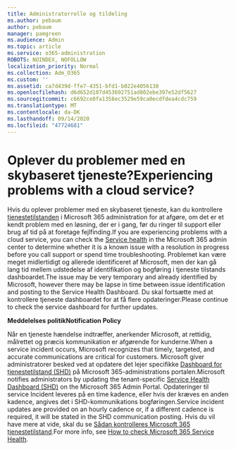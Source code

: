 ```yaml
---
title: Administratorrolle og tildeling
ms.author: pebaum
author: pebaum
manager: pamgreen
ms.audience: Admin
ms.topic: article
ms.service: o365-administration
ROBOTS: NOINDEX, NOFOLLOW
localization_priority: Normal
ms.collection: Adm_O365
ms.custom: ''
ms.assetid: ca7d439d-ffe7-4351-bfd1-b022e4056138
ms.openlocfilehash: d6d652d107d453692751ad802ebe397e52df5627
ms.sourcegitcommit: c6692ce0fa1358ec3529e59ca0ecdfdea4cdc759
ms.translationtype: MT
ms.contentlocale: da-DK
ms.lasthandoff: 09/14/2020
ms.locfileid: "47724681"
---
```

# <a name="experiencing-problems-with-a-cloud-service"></a><span data-ttu-id="55307-102">Oplever du problemer med en skybaseret tjeneste?</span><span class="sxs-lookup"><span data-stu-id="55307-102">Experiencing problems with a cloud service?</span></span>

<span data-ttu-id="55307-103">Hvis du oplever problemer med en skybaseret tjeneste, kan du kontrollere [tjenestetilstanden](https://admin.microsoft.com/AdminPortal/Home#/servicehealth) i Microsoft 365 administration for at afgøre, om det er et kendt problem med en løsning, der er i gang, før du ringer til support eller brug af tid på at foretage fejlfinding.</span><span class="sxs-lookup"><span data-stu-id="55307-103">If you are experiencing problems with a cloud service, you can check the [Service health](https://admin.microsoft.com/AdminPortal/Home#/servicehealth) in the Microsoft 365 admin center to determine whether it is a known issue with a resolution in progress before you call support or spend time troubleshooting.</span></span> <span data-ttu-id="55307-104">Problemet kan være meget midlertidigt og allerede identificeret af Microsoft, men der kan gå lang tid mellem udstedelse af identifikation og bogføring i tjeneste tilstands dashboardet.</span><span class="sxs-lookup"><span data-stu-id="55307-104">The issue may be very temporary and already identified by Microsoft, however there may be lapse in time between issue identification and posting to the Service Health Dashboard.</span></span> <span data-ttu-id="55307-105">Du skal fortsætte med at kontrollere tjeneste dashboardet for at få flere opdateringer.</span><span class="sxs-lookup"><span data-stu-id="55307-105">Please continue to check the service dashboard for further updates.</span></span>

<span data-ttu-id="55307-106">**Meddelelses politik**</span><span class="sxs-lookup"><span data-stu-id="55307-106">**Notification Policy**</span></span>

<span data-ttu-id="55307-107">Når en tjeneste hændelse indtræffer, anerkender Microsoft, at rettidig, målrettet og præcis kommunikation er afgørende for kunderne.</span><span class="sxs-lookup"><span data-stu-id="55307-107">When a service incident occurs, Microsoft recognizes that timely, targeted, and accurate communications are critical for customers.</span></span> <span data-ttu-id="55307-108">Microsoft giver administratorer besked ved at opdatere det lejer specifikke [Dashboard for tjenestetilstand (SHD)](https://admin.microsoft.com/AdminPortal/Home#/servicehealth) på Microsoft 365-administrations portalen.</span><span class="sxs-lookup"><span data-stu-id="55307-108">Microsoft notifies administrators by updating the tenant-specific [Service Health Dashboard (SHD)](https://admin.microsoft.com/AdminPortal/Home#/servicehealth) on the Microsoft 365 Admin Portal.</span></span> <span data-ttu-id="55307-109">Opdateringer til service Incident leveres på en time kadence, eller hvis der kræves en anden kadence, angives det i SHD-kommunikations bogføringen.</span><span class="sxs-lookup"><span data-stu-id="55307-109">Service incident updates are provided on an hourly cadence or, if a different cadence is required, it will be stated in the SHD communication posting.</span></span> <span data-ttu-id="55307-110">Hvis du vil have mere at vide, skal du se [Sådan kontrolleres Microsoft 365 tjenestetilstand](https://docs.microsoft.com/office365/enterprise/view-service-health).</span><span class="sxs-lookup"><span data-stu-id="55307-110">For more info, see [How to check Microsoft 365 Service Health](https://docs.microsoft.com/office365/enterprise/view-service-health).</span></span>

